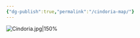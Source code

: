```yaml
---
{"dg-publish":true,"permalink":"/cindoria-map/"}
---
```


![Cindoria.jpg|150%](/img/user/Files/Cindoria.jpg)